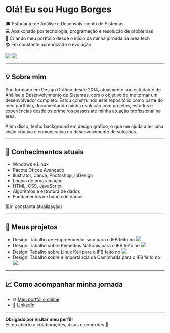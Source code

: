 # Olá! Eu sou Hugo Borges


🎓 Estudante de Análise e Desenvolvimento de Sistemas  
💻 Apaixonado por tecnologia, programação e resolução de problemas  
🚀 Criando meu portfólio desde o início da minha jornada na área tech  
📚 Em constante aprendizado e evolução

<a href="https://www.linkedin.com/in/hugo-borges-martins-5b2400338/" target="_blank"><img src="https://img.shields.io/badge/-LinkedIn-%230077B5?style=for-the-badge&logo=linkedin&logoColor=white" target="_blank"></a> 
<a href = "https://wa.me/5561984584309"><img src="https://img.shields.io/badge/-Whatsapp-%488207?style=for-the-badge&logo=whatsapp&logoColor=white" target="_blank"></a>

---

## 💡 Sobre mim

Sou formado em Design Gráfico desde 2014, atualmente sou estudante de Análise e Desenvolvimento de Sistemas, com o objetivo de me tornar um desenvolvedor completo. Estou construindo este repositório como parte do meu portfólio, documentando minha evolução com projetos, estudos e experiências desde os primeiros passos até minha atuação profissional na área.

Além disso, tenho background em design gráfico, o que me ajuda a ter uma visão criativa e comunicativa no desenvolvimento de soluções.

---

## 🧠 Conhecimentos atuais

- Windows e Linux
- Pacote Oficce Avançado
- Ilustrator, Canva, Photoshop, InDesign
- Lógica de programação
- HTML, CSS, JavaScript
- Algoritmos e estrutura de dados
- Fundamentos de banco de dados

(Em constante atualização)

---

## 📁 Meus projetos

- Design: Tabalho de Empreendedorismo para o IFB feito no <a href = "https://www.canva.com/design/DAGcUOQLE1Y/tCTWDq1nhPZJETrAK_kPPg/edit?utm_content=DAGcUOQLE1Y&utm_campaign=designshare&utm_medium=link2&utm_source=sharebutton"><img src="https://img.shields.io/badge/-Canva-%230077B5?style=for-the-badge&logo=canva&logoColor=white" target="_blank"></a>
- Design: Tabalho sobre Remedios Naturais para o IFB feito no <a href = "https://www.canva.com/design/DAGeYizAr6o/G_VwS9HOzw7xPBV4AZJyzQ/edit?utm_content=DAGeYizAr6o&utm_campaign=designshare&utm_medium=link2&utm_source=sharebutton"><img src="https://img.shields.io/badge/-Canva-%230077B5?style=for-the-badge&logo=canva&logoColor=white" target="_blank"></a>
- Design: Tabalho sobre Linux Kali para o IFB feito no <a href = "https://www.canva.com/design/DAGeTOCXIkU/EO127oF0WnoyWt6BiJNDWw/edit?utm_content=DAGeTOCXIkU&utm_campaign=designshare&utm_medium=link2&utm_source=sharebutton"><img src="https://img.shields.io/badge/-Canva-%230077B5?style=for-the-badge&logo=canva&logoColor=white" target="_blank"></a>
- Design: Tabalho sobre a Importância da Caminhada para o IFB feito no <a href = "https://www.canva.com/design/DAGeZYa_DVE/e5EDrkAzxrffftn3-l7FqQ/edit?utm_content=DAGeZYa_DVE&utm_campaign=designshare&utm_medium=link2&utm_source=sharebutton"><img src="https://img.shields.io/badge/-Canva-%230077B5?style=for-the-badge&logo=canva&logoColor=white" target="_blank"></a>

---

## 📈 Como acompanhar minha jornada

- 🌐 [Meu portfólio online](https://github.com/HugoBrgs/HugoBrgs)
- 💼 [LinkedIn](https://www.linkedin.com/in/hugo-borges-martins-5b2400338/)
  

---

**Obrigado por visitar meu perfil!**  
Estou aberto a colaborações, dicas e conexões 🚀  
